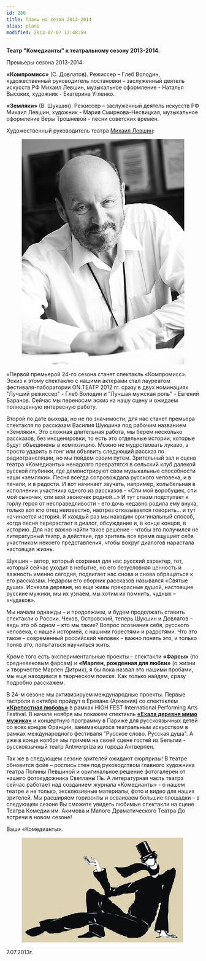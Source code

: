 ```yaml
---
id: 280
title: Планы на сезон 2013-2014
alias: plani
modified: 2013-07-07 17:48:59
---
```


**Театр "Комедианты" к театральному сезону 2013-2014.**

Премьеры сезона 2013-2014:

**«Компромисс»** (С. Довлатов). Режиссер – Глеб Володин, художественный руководитель постановки – заслуженный деятель искусств РФ Михаил Левшин, музыкальное оформление - Наталья Высоких, художник - Екатерина Угленко.

**«Земляки»** (В. Шукшин). Режиссер – заслуженный деятель искусств РФ Михаил Левшин, художник - Мария Смирнова-Несвицкая, музыкальное оформление Веры Трошневой - песни советских времен.

Художественный руководитель театра <a href="153-mihail-levshin.html">Михаил Левшин</a>:

<figure><img src="images/stories/random/levshin%202013.jpg" /></figure>

«Первой премьерой 24-го сезона станет спектакль «Компромисс». Эскиз к этому спектаклю с нашими актерами стал лауреатом фестиваля-лаборатории ON.ТЕАТР 2012 гг. сразу в двух номинациях "Лучший режиссер" - Глеб Володин и "Лучшая мужская роль" - Евгений Баранов. Сейчас мы переносим эскиз на нашу сцену и ожидаем полноценную интересную работу.

Второй по дате выхода, но не по значимости, для нас станет премьера спектакля по рассказам Василия Шукшина под рабочим названием «Земляки». Это сложная длительная работа, мы берем несколько рассказов, без инсценировки, то есть это отдельные истории, которые будут объединены в композицию. Можно не мудрствовать лукаво, а просто ударить в гонг или объявить следующий рассказ по радиотрансляции, но мы пойдем своим путем. Зрительный зал и сцена театра «Комедианты» ненадолго превратятся в сельский клуб далекой русской глубинки, где демонстрируют свои музыкальные способности наши «земляки». Песня всегда сопровождала русского человека, и в печали, и в радости. И вот начинает звучать, например, колыбельная в исполнении участника одного из рассказов - «Спи мой воробушек, спи мой сыночек, спи мой звоночек родной…» И тут спазм подступает к горлу героя от несправедливости - его дочь недавно родила ему внука, только вот кто отец неизвестно, наотрез отказывается говорить… и тут начинается история. И каждый раз мы находим оригинальный способ, когда песня перерастает в диалог, обсуждение и, в конце концов, в историю. Для нас важно найти такое решение – чтобы это получился не литературный театр, а действие, где зритель все время ощущает себя участником некоего представления, чтобы вокруг диалогов нарастала настоящая жизнь.

Шукшин – автор, который сохранил для нас русский характер, тот, который сейчас уходит в небытие, но его безусловная ценность и важность именно сегодня, подвигает нас снова и снова обращаться к его рассказам. Недаром его сборник рассказов назывался «Святые души». Исчезла деревня, но еще живы прекрасные душой, настоящие русские мужики, мы их узнаем, мы хотим их помнить, чудных – «чудаков».

Мы начали однажды – и продолжаем, и будем продолжать ставить спектакли о России. Чехов, Островский, теперь Шукшин и Довлатов – ведь это об одном – кто мы такие? Вопрос осознания себя, русского человека, с нашей историей, с нашими горестями и радостями. Что это такое – современный российский человек – важно понять это, и только поняв это, попытаться научиться жить.

Кроме того есть экспериментальные проекты – спектакли **«Фарсы»** (по средневековым фарсам) и **«Марлен, рожденная для любви»** (о жизни и творчестве Марлен Дитрих), я бы пока назвал это нашими пробами, мы еще находимся в творческом поиске. Как только найдем, сразу подробно расскажем.

В 24-м сезоне мы активизируем международные проекты. Первые гастроли в октябре пройдут в Ереване (Армения) со спектаклем **<a href="46-mumu.html">«Крепостная любовь»</a>** в рамках HIGH FEST International Performing Arts Festival. В начале ноября мы покажем спектакль **<a href="45-exala-derevna-mimo-mushika.html">«Ехала деревня мимо мужика»</a>** и концертную программу в Париже для русскоязычных детей со всех концов Франции, занимающихся театральным искусством в рамках международного фестиваля "Русское слово. Русская душа". А уже в конце ноября мы примем на своей сцене гостей из Бельгии - русскоязычный театр Antwerpriza из города Антверпен.

Так же в следующем сезоне зрителей ожидают сюрпризы! В театре обновится фойе – роспись стен под руководством главного художника театра Полины Левшиной и оригинальное решение фотогалереи от нашего фотохудожника Светланы Пь. А литературная часть театра сейчас работает над созданием журнала «Комедианты» - о нашем театре и не только, эксклюзивные материалы, фото и видео для наших зрителей. Мы расширяем горизонты и осваиваем большие площадки – в следующем сезоне Вы сможете увидеть любимые спектакли на сцене Театра Комедии им. Акимова и Малого Драматического Театра До встречи в новом сезоне!

Ваши «Комедианты».

<figure><img src="images/stories/random/sait%2044logo%20logo.jpg" border="0" /></figure>

7.07.2013г.

